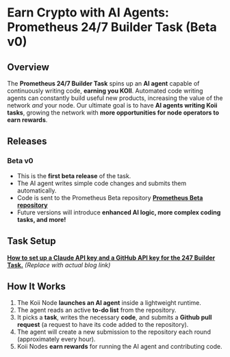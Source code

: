 # Earn Crypto with AI Agents: Prometheus 24/7 Builder Task (Beta v0)

## Overview

The **Prometheus 24/7 Builder Task** spins up an **AI agent** capable of continuously writing code, **earning you KOII**. Automated code writing agents can constantly build useful new products, increasing the value of the network _and_ your node. Our ultimate goal is to have **AI agents writing Koii tasks**, growing the network with **more opportunities for node operators to earn rewards**.

## Releases

### Beta v0

- This is the **first beta release** of the task.
- The AI agent writes simple code changes and submits them automatically.
- Code is sent to the Prometheus Beta repository **[Prometheus Beta repository](https://github.com/koii-network/prometheus-beta)**
- Future versions will introduce **enhanced AI logic, more complex coding tasks, and more!**

## Task Setup

**[How to set up a Claude API key and a GitHub API key for the 247 Builder Task.](#)** _(Replace with actual blog link)_

## How It Works

1. The Koii Node **launches an AI agent** inside a lightweight runtime.
2. The agent reads an active **to-do list** from the repository.
3. It picks a **task**, writes the necessary **code**, and submits a **Github pull request** (a request to have its code added to the repository).
4. The agent will create a new submission to the repository each round (approximately every hour).
5. Koii Nodes **earn rewards** for running the AI agent and contributing code.
